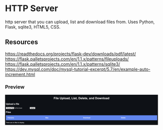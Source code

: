 # HTTP Server
http server that you can upload, list and download files from.
Uses Python, Flask, sqlite3, HTML5, CSS.

## Resources
https://readthedocs.org/projects/flask-dev/downloads/pdf/latest/
https://flask.palletsprojects.com/en/1.1.x/patterns/fileuploads/
https://flask.palletsprojects.com/en/1.1.x/patterns/sqlite3/
https://dev.mysql.com/doc/mysql-tutorial-excerpt/5.7/en/example-auto-increment.html

### Preview 
![alt text](page.png)
